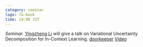 ```yaml
---
category: seminar
logo: fa-book
time: 14:00 JST
---
```


*Seminar.* [Yingzheng Li](http://yingzhenli.net/home/en/) will give a talk on Variational Uncertainty Decomposition for In-Context Learning. [doorkeeper](https://c5dc59ed978213830355fc8978.doorkeeper.jp/events/187912) [Video](https://www.youtube.com/watch?v=KKWSZFPUU5A)

